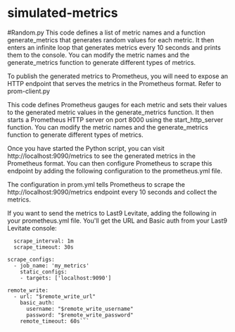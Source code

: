 # simulated-metrics

#Random.py
This code defines a list of metric names and a function generate_metrics that generates random values for each metric. It then enters an infinite loop that generates metrics every 10 seconds and prints them to the console. You can modify the metric names and the generate_metrics function to generate different types of metrics.

To publish the generated metrics to Prometheus, you will need to expose an HTTP endpoint that serves the metrics in the Prometheus format. Refer to prom-client.py

This code defines Prometheus gauges for each metric and sets their values to the generated metric values in the generate_metrics function. It then starts a Prometheus HTTP server on port 8000 using the start_http_server function. You can modify the metric names and the generate_metrics function to generate different types of metrics.

Once you have started the Python script, you can visit http://localhost:9090/metrics to see the generated metrics in the Prometheus format. You can then configure Prometheus to scrape this endpoint by adding the following configuration to the prometheus.yml file. 

The configuration in prom.yml tells Prometheus to scrape the http://localhost:9090/metrics endpoint every 10 seconds and collect the metrics.

If you want to send the metrics to Last9 Levitate, adding the following in your prometheus.yml file. You'll get the URL and Basic auth from your Last9 Levitate console:

```global:
  scrape_interval: 1m
  scrape_timeout: 30s

scrape_configs:
  - job_name: 'my_metrics'
    static_configs:
    - targets: ['localhost:9090']

remote_write:
  - url: "$remote_write_url"
    basic_auth:
      username: "$remote_write_username"
      password: "$remote_write_password"
    remote_timeout: 60s```
    
   


